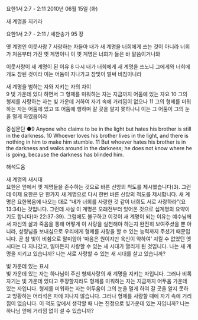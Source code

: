 요한1서 2:7 - 2:11 
2010년 06월 15일 (화)

새 계명을 지키라



요한1서 2:7 - 2:11 / 새찬송가 95 장


옛 계명인 이웃사랑 
7 사랑하는 자들아 내가 새 계명을 너희에게 쓰는 것이 아니라 너희가 처음부터 가진 옛 계명이니 이 옛 계명은 너희가 들은 바 말씀이거니와  

이웃사랑이 새 계명이 된 이유 
8 다시 내가 너희에게 새 계명을 쓰노니 그에게와 너희에게도 참된 것이라 이는 어둠이 지나가고 참빛이 벌써 비침이니라  

새 계명을 범하는 자와 지키는 자의 차이  
9 빛 가운데 있다 하면서 그 형제를 미워하는 자는 지금까지 어둠에 있는 자요 10 그의 형제를 사랑하는 자는 빛 가운데 거하여 자기 속에 거리낌이 없으나 11 그의 형제를 미워하는 자는 어둠에 있고 또 어둠에 행하며 갈 곳을 알지 못하나니 이는 그 어둠이 그의 눈을 멀게 하였음이라   

중심문단 ●9 Anyone who claims to be in the light but hates his brother is still in the darkness. 10 Whoever loves his brother lives in the light, and there is nothing in him to make him stumble. 11 But whoever hates his brother is in the darkness and walks around in the darkness; he does not know where he is going, because the darkness has blinded him.

해석도움





새 계명의 새시대   
요한은 앞에서 옛 계명들을 준수하는 것으로 바른 신앙의 척도를 제시했습니다(3). 그런데 이제 요한은 단 한가지 새 계명으로 다시 한번 바른 신앙의 척도를 제시합니다. 새 계명은 요한복음에 나오는 대로 “내가 너희를 사랑한 것 같이 너희도 서로 사랑하라”(요 13:34)는 것입니다. 그런데 사실 이 계명은 오래전부터 있어온 것으로 십계명의 요약이기도 합니다(마 22:37-39). 그럼에도 불구하고 이것이 새 계명이 되는 이유는 예수님께서 자신의 삶과 죽음을 통해 어떻게 이 사랑을 실천해야 하는지 완전히 보여주셨을 뿐 아니라, 성령님을 보내심으로 우리에게 형제를 사랑을 할 수 있는 능력까지 주셨기 때문입니다.  곧 참 빛이 비췸으로 말미암아 ‘마음은 원이지만 육신이 약하여’ 지킬 수 없었던 옛 시대는 다 지나갔고, 얼마든지 사랑할 수 있는 새 시대가 열리게 된 것입니다. 나는 새 계명을 지키고 있습니까? 나는 서로 사랑할 수 있는 새 시대를 살고 있습니까?  

빛 가운데 있는 표시   
빛 가운데 있는 자는 하나님이 주신 형제사랑의 새 계명을 지키는 자입니다. 그러나 비록 자기는 빛 가운데 있다고 주장할지라도 형제를 미워하는 자는 지금까지 어두움 가운데 있는 자입니다. 형제를 미워하는 자는 어두움이 그의 눈을 멀게 하여 갈 곳을 알지 못하고 방황하는 어리석은 자에 지나지 않습니다. 그러나 형제를 사랑할 때에 자기 속에 거리낌이 없습니다. 이 척도 앞에서 생각할 때 나는 진정으로 빛가운데 있는 자입니까? 나는 하나님 앞에 거리낌 없이 설 수 있습니까?